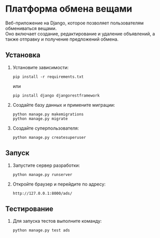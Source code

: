 # Платформа обмена вещами

Веб-приложение на Django, которое позволяет пользователям обмениваться вещами.
<br>Оно включает создание, редактирование и удаление объявлений, а также отправку и получение предложений обмена.

## Установка

1. Установите зависимости:
    ```
    pip install -r requirements.txt
    ```
    или
    ```
    pip install django djangorestframework
2. Создайте базу данных и примените миграции:
    ```
    python manage.py makemigrations
    python manage.py migrate
3. Создайте суперпользователя:
    ```
    python manage.py createsuperuser

## Запуск

1. Запустите сервер разработки:
    ```
    python manage.py runserver
2. Откройте браузер и перейдите по адресу:
    ```
    http://127.0.0.1:8000/ads/

## Тестирование

1. Для запуска тестов выполните команду:
    ```
    python manage.py test ads
